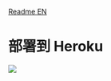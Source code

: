 [Readme EN](readme.md)  


# 部署到 Heroku  

[![](https://www.herokucdn.com/deploy/button.png)](https://heroku.com/deploy?template=https://github.com/Tonkercke/OneManager.git)
